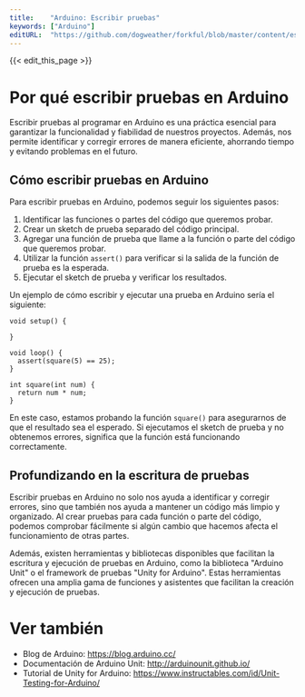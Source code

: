 ```yaml
---
title:    "Arduino: Escribir pruebas"
keywords: ["Arduino"]
editURL:  "https://github.com/dogweather/forkful/blob/master/content/es/arduino/writing-tests.md"
---
```


{{< edit_this_page >}}

# Por qué escribir pruebas en Arduino

Escribir pruebas al programar en Arduino es una práctica esencial para garantizar la funcionalidad y fiabilidad de nuestros proyectos. Además, nos permite identificar y corregir errores de manera eficiente, ahorrando tiempo y evitando problemas en el futuro.

## Cómo escribir pruebas en Arduino

Para escribir pruebas en Arduino, podemos seguir los siguientes pasos:

1. Identificar las funciones o partes del código que queremos probar.
2. Crear un sketch de prueba separado del código principal.
3. Agregar una función de prueba que llame a la función o parte del código que queremos probar.
4. Utilizar la función `assert()` para verificar si la salida de la función de prueba es la esperada.
5. Ejecutar el sketch de prueba y verificar los resultados.

Un ejemplo de cómo escribir y ejecutar una prueba en Arduino sería el siguiente:

```Arduino
void setup() {

}

void loop() {
  assert(square(5) == 25);
}

int square(int num) {
  return num * num;
}
```

En este caso, estamos probando la función `square()` para asegurarnos de que el resultado sea el esperado. Si ejecutamos el sketch de prueba y no obtenemos errores, significa que la función está funcionando correctamente.

## Profundizando en la escritura de pruebas

Escribir pruebas en Arduino no solo nos ayuda a identificar y corregir errores, sino que también nos ayuda a mantener un código más limpio y organizado. Al crear pruebas para cada función o parte del código, podemos comprobar fácilmente si algún cambio que hacemos afecta el funcionamiento de otras partes.

Además, existen herramientas y bibliotecas disponibles que facilitan la escritura y ejecución de pruebas en Arduino, como la biblioteca "Arduino Unit" o el framework de pruebas "Unity for Arduino". Estas herramientas ofrecen una amplia gama de funciones y asistentes que facilitan la creación y ejecución de pruebas.

# Ver también

- Blog de Arduino: https://blog.arduino.cc/
- Documentación de Arduino Unit: http://arduinounit.github.io/
- Tutorial de Unity for Arduino: https://www.instructables.com/id/Unit-Testing-for-Arduino/
